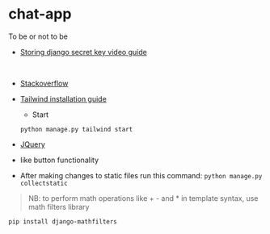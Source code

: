 # chat-app

To be or not to be

- [Storing django secret key video guide](https://www.youtube.com/watch?v=bPR3Q0BFFzw&ab_channel=ZackPlauch%C3%A9)

<br>

- [Stackoverflow](https://stackoverflow.com/questions/15209978/where-to-store-secret-keys-django)

- [Tailwind installation guide](https://django-tailwind.readthedocs.io/en/latest/installation.html)
  - Start
  
  ```
  python manage.py tailwind start
  ```

- [JQuery](https://releases.jquery.com/)
 - like button functionality
 
- After making changes to static files run this command: `python manage.py collectstatic`

> NB: to perform math operations like + - and * in template syntax, use math filters library

```
pip install django-mathfilters
```